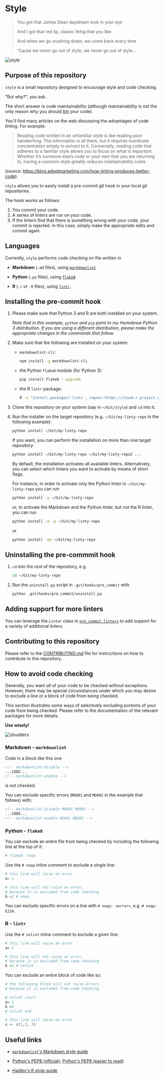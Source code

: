 # Style

> You got that James Dean daydream look in your eye
>
> And I got that red lip, classic thing that you like
>
> And when we go crashing down, we come back every time
>
> 'Cause we never go out of style, we never go out of style...

![style](http://teenageoracle.weebly.com/uploads/5/0/3/4/50348443/ezgif-2-9e4c6f0617_orig.gif)

## Purpose of this repository

`style` is a small repository designed to encourage style and code checking.

"But why?", you ask.

The short answer is code maintainability (although maintainability is not the
only reason why you should
[lint](https://en.wikipedia.org/wiki/Lint_(software))
your code).

You'll find many articles on the web discussing the advantages of code linting.
For example:

> Reading code written in an unfamiliar style is like reading poor handwriting.
> The information is all there, but it requires inordinate concentration
> simply to extract to it. Conversely, reading code that adheres to a familiar
> style allows you to focus on what is important.
> Whether it’s someone else’s code or your own that you are returning to,
> having a common style greatly reduces maintainability costs.

(source: <https://blog.adeptmarketing.com/how-linting-produces-better-code>).

`style` allows you to easily install a pre-commit git hook in your local git
repositories.

The hook works as follows:

1. You commit your code.
2. A series of linters are run on your code.
3. If the linters find that there is something wrong with your code,
   your commit is rejected. In this case, simply make the appropriate edits
   and commit again.

## Languages

Currently, `style` performs code checking on file written in

- **Markdown** (`.md` files), using
  [`markdownlint`](https://github.com/igorshubovych/markdownlint-cli)

- **Python** (`.py` files), using
  [`flake8`](https://github.com/PyCQA/flake8)

- **R** (`.r` or `.R` files), using
  [`lintr`](https://github.com/jimhester/lintr).

## Installing the pre-commit hook

1. Please make sure that Python 3 and R are both installed on your system.

   *Note that in this example, `python` and `pip` point to my Homebrew*
   *Python 3 distribution.*
   *If you are using a different distribution, please make the appropriate*
   *changes in the commands that follow.*

2. Make sure that the following are installed on your system:

   - `markdownlint-cli`:
      ```bash
      npm install -g markdownlint-cli
      ```

   - the Python `flake8` module (for Python 3):
      ```bash
      pip install flake8 --upgrade
      ```

   - the R `lintr` package:
      ```bash
      R -e "install.packages('lintr', repos='https://cloud.r-project.org')"
      ```

3. Clone this repository on your system (say in `~/Git/style`) and `cd`
   into it.

4. Run the installer on the target repository (e.g. `~/Git/my-linty-repo` in
   the following example):

   ```bash
   python install ~/Git/my-linty-repo
   ```

   If you want, you can perform the installation on more than one target
   repository:

   ```bash
   python install ~/Git/my-linty-repo ~/Git/my-linty-repo2 ...
   ```

   By default, the installation activates all available linters.
   Alternatively, you can select which linters you want to activate by means
   of short flags.

   For instance, in order to activate only the Python linter
   in `~/Git/my-linty-repo` you can run

   ```bash
   python install -p ~/Git/my-linty-repo
   ```

   or, to activate the Markdown and the Python linter, but not the R linter,
   you can run

   ```bash
   python install -m -p ~/Git/my-linty-repo
   ```

   or

   ```bash
   python install -mp ~/Git/my-linty-repo
   ```

## Uninstalling the pre-commmit hook

1. `cd` into the root of the repository, e.g.

   ```bash
   cd ~/Git/my-linty-repo
   ```

2. Run the `uninstall.py` script in `.git/hooks/pre_commit` with

   ```bash
   python .git/hooks/pre_commit/uninstall.py
   ```

## Adding support for more linters

You can leverage the `Linter` class in
[`pre_commit.linters`](https://github.com/spreemohealth/style/blob/master/pre_commit/linters.py)
to add support for a variety of additional linters.

## Contributing to this repository

Please refer to the
[CONTRIBUTING.md](https://github.com/spreemohealth/style/blob/master/CONTRIBUTING.md)
file for instructions on how to contribute to this repository.

## How to avoid code checking

Generally, you want *all* of your code to be checked without exceptions.
However, there may be special circumstances under which you may desire to
exclude a line or a block of code from being checked.

This section illustrates some ways of selectively excluding portions of your
code from being checked.
Please refer to the documentation of the relevant packages for more details.

**Use wisely!**

![shudders](https://media.giphy.com/media/3orieQK00Z7KbsPvnG/giphy.gif)

### Markdown - `markdownlint`

Code in a block like this one

```markdown
<!-- markdownlint-disable -->
...CODE...
<!-- markdownlint-enable -->
```

is not checked.

You can exclude specific errors (`MD001` and `MD002` in the example that
follows) with:

```markdown
<!-- markdownlint-disable MD001 MD002 -->
...CODE...
<!-- markdownlint-enable MD001 MD002 -->
```

### Python - `flake8`

You can exclude an entire file from being checked by including the following
line at the top of it:

```python
# flake8: noqa
```

Use the `# noqa` inline comment to exclude a single line:

```python
# this line will raise an error
a= 1

# this line will not raise an error,
# because it is excluded from code checking
b =2 # noqa
```

You can exclude specific errors on a line with `# noqa: <error>`,
e.g. `# noqa: E234`.

### R - `lintr`

Use the `# nolint` inline comment to exclude a given line:

```R
# this line will raise an error
a= 1

# this line will not raise an error,
# because it is excluded from code checking
b =2 # nolint
```

You can exclude an entire block of code like so:

```R
# the following block will not raise errors
# because it is excluded from code checking

# nolint start
a= 1
b =2
# nolint end

# this line will raise an error
x <- c(1,2, 3)
```

## Useful links

- [`markdownlint`'s Markdown style guide](https://github.com/DavidAnson/markdownlint/blob/master/doc/Rules.md)

- [Python's PEP8 (official)](http://pep8.org);
  [Python's PEP8 (easier to read)](https://www.python.org/dev/peps/pep-0008/)

- [Hadley's R style guide](http://r-pkgs.had.co.nz/style.html)
